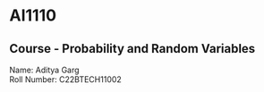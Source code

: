 # AI1110

## Course - Probability and Random Variables <br />

Name: Aditya Garg <br />
Roll Number: C22BTECH11002<br />

